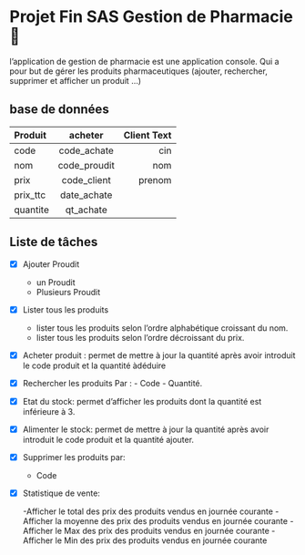 # Projet Fin SAS Gestion de Pharmacie 📁

l’application de gestion de pharmacie  est une application console. Qui a pour but de gérer les produits pharmaceutiques (ajouter, rechercher, supprimer et afficher un produit …)

## base de données

|     Produit            |        acheter                  |     Client Text         |
|     :---               |           :----:                |              ---:       |
|     code               |        code_achate              |     cin                 |
|     nom                |        code_proudit             |     nom                 |
|     prix               |        code_client              |     prenom              |
|     prix_ttc           |        date_achate              |                         |
|     quantite           |        qt_achate                |                         |

## Liste de tâches

- [x] Ajouter Proudit

  - un Proudit
  - Plusieurs Proudit

- [x] Lister tous les produits

  - lister tous les produits selon l’ordre alphabétique  croissant du nom.
  - lister tous les produits selon l’ordre  décroissant du prix.

- [x] Acheter produit : permet de mettre à jour la quantité après avoir introduit le code produit et la quantité àdéduire
- [x] Rechercher les produits Par :
        - Code
        - Quantité.
  
- [x] Etat du stock: permet d’afficher les produits dont la quantité est inférieure à 3.

- [x] Alimenter le stock: permet de mettre à jour la quantité après avoir introduit le code produit et la quantité    ajouter.

-[x] Supprimer les produits par:

    - Code

-[x] Statistique de vente:

    -Afficher le total des prix des produits vendus en journée courante
    -Afficher la moyenne des prix des produits vendus en journée courante
    -Afficher le Max des prix des produits vendus en journée courante
    -Afficher le Min des prix des produits vendus en journée courante
